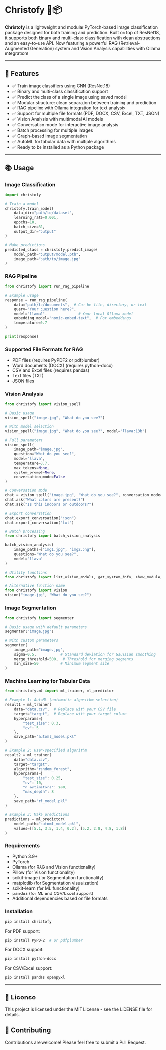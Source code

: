 # Christofy 🧠📦

**Christofy** is a lightweight and modular PyTorch-based image classification package designed for both training and prediction. Built on top of ResNet18, it supports both binary and multi-class classification with clean abstractions and an easy-to-use API. Now featuring a powerful RAG (Retrieval-Augmented Generation) system and Vision Analysis capabilities with Ollama integration!

---

## 🚀 Features

- ✅ Train image classifiers using CNN (ResNet18)
- ✅ Binary and multi-class classification support
- ✅ Predict the class of a single image using saved model
- ✅ Modular structure: clean separation between training and prediction
- ✅ RAG pipeline with Ollama integration for text analysis
- ✅ Support for multiple file formats (PDF, DOCX, CSV, Excel, TXT, JSON)
- ✅ Vision Analysis with multimodal AI models
- ✅ Conversation mode for interactive image analysis
- ✅ Batch processing for multiple images
- ✅ Graph-based image segmentation
- ✅ AutoML for tabular data with multiple algorithms
- ✅ Ready to be installed as a Python package

---

## 📚 Usage

### Image Classification

```python
import christofy

# Train a model
christofy.train_model(
    data_dir="path/to/dataset",
    learning_rate=0.001,
    epochs=10,
    batch_size=32,
    output_dir="output"
)

# Make predictions
predicted_class = christofy.predict_image(
    model_path="output/model.pth",
    image_path="path/to/image.jpg"
)
```

### RAG Pipeline

```python
from christofy import run_rag_pipeline

# Example usage
response = run_rag_pipeline(
    data="path/to/documents",  # Can be file, directory, or text
    query="Your question here?",
    model="llama2",              # Your local Ollama model
    embedding_model="nomic-embed-text",  # For embeddings
    temperature=0.7
)

print(response)
```

### Supported File Formats for RAG
- PDF files (requires PyPDF2 or pdfplumber)
- Word documents (DOCX) (requires python-docx)
- CSV and Excel files (requires pandas)
- Text files (TXT)
- JSON files

### Vision Analysis

```python
from christofy import vision_spell

# Basic usage
vision_spell("image.jpg", "What do you see?")

# With model selection
vision_spell("image.jpg", "What do you see?", model="llava:13b")

# Full parameters
vision_spell(
    image_path="image.jpg",
    question="What do you see?",
    model="llava",
    temperature=0.7,
    max_tokens=None,
    system_prompt=None,
    conversation_mode=False
)

# Conversation mode
chat = vision_spell("image.jpg", "What do you see?", conversation_mode=True)
chat.ask("What colors are present?")
chat.ask("Is this indoors or outdoors?")

# Export conversation
chat.export_conversation("json")
chat.export_conversation("txt")

# Batch processing
from christofy import batch_vision_analysis

batch_vision_analysis(
    image_paths=["img1.jpg", "img2.png"],
    questions="What do you see?",
    model="llava"
)

# Utility functions
from christofy import list_vision_models, get_system_info, show_module_info

# Alternative function name
from christofy import vision
vision("image.jpg", "What do you see?")
```

### Image Segmentation

```python
from christofy import segmenter

# Basic usage with default parameters
segmenter("image.jpg")

# With custom parameters
segmenter(
    image_path="image.jpg",
    sigma=0.5,           # Standard deviation for Gaussian smoothing
    merge_threshold=500,  # Threshold for merging segments
    min_size=50          # Minimum segment size
)
```

### Machine Learning for Tabular Data

```python
from christofy.ml import ml_trainer, ml_predictor

# Example 1: AutoML (automatic algorithm selection)
result1 = ml_trainer(
    data="data.csv",  # Replace with your CSV file
    target="target",  # Replace with your target column
    hyperparams={
        "test_size": 0.3,
        "cv": 5
    },
    save_path="automl_model.pkl"
)

# Example 2: User-specified algorithm
result2 = ml_trainer(
    data="data.csv",
    target="target",
    algorithm="random_forest",
    hyperparams={
        "test_size": 0.25,
        "cv": 10,
        "n_estimators": 200,
        "max_depth": 8
    },
    save_path="rf_model.pkl"
)

# Example 3: Make predictions
predictions = ml_predictor(
    model_path="automl_model.pkl",
    values=[[5.1, 3.5, 1.4, 0.2], [6.2, 2.8, 4.8, 1.8]]
)
```

### Requirements
- Python 3.9+
- PyTorch
- Ollama (for RAG and Vision functionality)
- Pillow (for Vision functionality)
- scikit-image (for Segmentation functionality)
- matplotlib (for Segmentation visualization)
- scikit-learn (for ML functionality)
- pandas (for ML and CSV/Excel support)
- Additional dependencies based on file formats

### Installation

```bash
pip install christofy
```

For PDF support:
```bash
pip install PyPDF2  # or pdfplumber
```

For DOCX support:
```bash
pip install python-docx
```

For CSV/Excel support:
```bash
pip install pandas openpyxl
```

---

## 📝 License

This project is licensed under the MIT License - see the LICENSE file for details.

## 🤝 Contributing

Contributions are welcome! Please feel free to submit a Pull Request.
